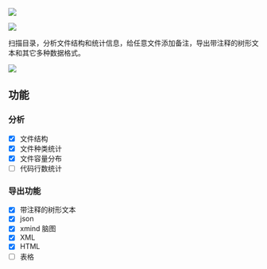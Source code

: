 ![](https://raw.githubusercontent.com/d2-projects/folder-explorer/master/docs/image/banner/logo.png)

![](https://raw.githubusercontent.com/d2-projects/folder-explorer/master/docs/image/banner/forder-to-others-icon.png)

扫描目录，分析文件结构和统计信息，给任意文件添加备注，导出带注释的树形文本和其它多种数据格式。

![](https://raw.githubusercontent.com/d2-projects/folder-explorer/master/docs/image/banner/app-preview.png)

## 功能

### 分析

* [x] 文件结构
* [x] 文件种类统计
* [x] 文件容量分布
* [ ] 代码行数统计

### 导出功能

* [x] 带注释的树形文本
* [x] json
* [x] xmind 脑图
* [x] XML
* [x] HTML
* [ ] 表格
